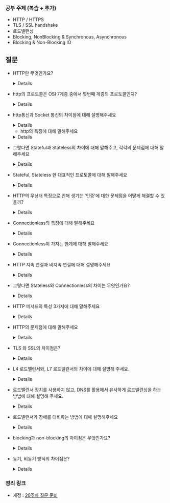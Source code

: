 ### 공부 주제 (복습 + 추가)

- HTTP / HTTPS
- TLS / SSL handshake
- 로드밸런싱
- Blocking, NonBlocking & Synchronous, Asynchronous
- Blocking & Non-Blocking IO

## 질문


- HTTP란 무엇인가요?
    <details>

    - 하이퍼 텍스트 전송 규약
    - 웹 상에서 주고받는 데이터 전송에 대한 여러 규칙
    - 서버와 클라이언트 구조에서 사용되는 프로토콜
    - 서버 - 클라이언트 프로토콜 중 하나이므로, http 역시 요청과 응답을 주고받는 매커니즘을 기본으로 한다.
    </details>

- http의 프로토콜은 OSI 7계층 중에서 몇번째 계층의 프로토콜인지?
    <details>

    - 애플리케이션 계층
    - 왜? 웹 브라우저와 웹 서버 간의 통신 방법
    </details>

- http통신과 Socket 통신의 차이점에 대해 설명해주세요
    <details>

    - HTTP 통신
        - 클라이언트의 요청이 있을 때만 서버가 응답
        - JSON, HTML, Image 등 다양한 데이터를 주고 받을 수 있음
        - 서버가 응답한 후 연결을 바로 종료하는 단방향 통신이지만 Keep Alive 옵션을 주어 일정 시간동안 커넥션을 유지할 수 있다.
        - 실시간 연결이 아닌 데이터 전달이 필요한 경우에만 요청을 보내는 상황에 유리
    - Socket 통신
        - 클라이언트와 서버가 특정 포트를 통해 양방향 통신을 하는 방식
        - 데이터 전달 후 연결이 끊어지는 것이 아니라 계속해서 연결을 유지 → HTTP에 비해 더 많은 리소스 소모
        - 클라이언트와 서버가 실시간으로 계속하여 데이터를 주고받아야하는 경우에 유리
        - 실시간 동영상 스트리밍이나 온라인 게임 등에 사용
    </details>

    - http의 특징에 대해 말해주세요
    <details>

    - Stateless
        - 서버가 클라이언트의 정보를 관리하지 않는다.
        - 따라서 서버의 부하가 덜하고, 정보 전달이 빠를 수 있다

    - 비연결 지향(connectionless)
        - 클라이언트가 request를 서버에 보내고, 서버가 클라이언트에 요청에 맞는 response를 보내면 바로 연결을 끊는다.
    </details>

- 그렇다면 Stateful과 Stateless의 차이에 대해 말해주고, 각각의 문제점에 대해 말해주세요
    <details>

    - 상태 유지 (Stateful)
        - 클라이언트와 서버 관계에서 서버가 클라이언트의 상태를 보존함을 의미한다.
        - 클라이언트 - 서버 간의 데이터 송수신을 하며, 단계별 과정을 진행하는데, 서버에서 클라이언트가 이전 단계에서 제공한 값을 저장하고 다음 단계에서도 저장한 상태이다.
        - 문제점
            - 해당 서버가 멈추거나 여러 이유로 해당 서버가 못쓰게 되어, 다른 서버를 사용해야 할 때 문제가 발생한다.
                - 새로운 서버는 이전 서버에서 가지고 있던 상태값들을 가지고 있지 않기 때문
    - Stateless
        - 클라이언트와 서버 관계에서 서버가 클라이언트의 상태를 보존하지 않음을 의미한다.
        - 서버는 단순히 요청이 오면 응답을 보내는 역할만 수행
        - 문제점
            - 클라이언트의 요청에 **상대적으로 Stateful 보다 더 많은 데이터**가 소모된다.
            - 매번 요청할 때마다 자신의 부가 정보를 줘야 한다.
    </details>

- Stateful, Stateless 한 대표적인 프로토콜에 대해 말해주세요
    <details>

    - Stateful : TCP
    - Stateless : UDP, HTTP
    </details>

- HTTP의 무상태 특징으로 인해 생기는 '인증'에 대한 문제점을 어떻게 해결할 수 있을까?
    <details>

    - 쿠키 : 쿠키는 웹 브라우저가 보관하는 데이터다,웹 서버는 쿠키를 생성하여 웹 브라우저에 정보를 전송할 수 있고, 쿠키는 key-value 형태로 웹 브라우저의 쿠키 저장소에 저장된다. 서버로부터 쿠키를 전달 받은 웹 브라우저는 이후 웹 서버에 요청을 보낼 때 쿠키를 헤더에 실어서 함께 전송한다.
    
    - 세션 : 쿠키와 다른 점은, 쿠키는 각 브라우저의 별 도 쿠키 저장소에 저장되는 반면 세션은 서버에 저장이 된다. 웹 브라우저는 각각 별도의 세션을 갖는다. 각 세션을 구분하기 위해 고유 ID를 할당하고, 웹 서버는 각 브라우저에게 세션 ID를 전송한다. 웹 브라우저는 웹 서버에 연결 시 매번 세션 ID를 보내서 웹 서버가 어떤 세션을 사용할 지 알 수 있도록 한다. 이때, 웹 서버와 웹 브라우저가 세션 ID를 주고 받기 위해 사용하는 것이 쿠키다. 세션 ID를 쿠키에 넣는다고 생각하면 된다.
    
    - 토큰 : 토큰 기반 인증의 방법으로 많은 웹 서버들은 JWT (JSON Web Token)을 사용한다. 토큰 기반 인증 방식은 유저의 정보가 서버에 저장되지 않는 무상태라는 특징이 있다
    </details>

- Connectionless의 특징에 대해 말해주세요
    <details>

    - 요청과 응답을 받으면 바로 연결을 유지하지 않음 → 최소한의 자원을 유지
    - HTTP는 기본이 연결을 유지하지 않는 모델
    - 일반적으로 초 단위의 이하의 빠른 속도로 응답
    - 1시간 동안 수천명이 서비스를 사용해도 실제 서버에서 동시에 처리하는 요청은 수십개 이하로 매우 작음
    - 서버 자원을 매우 효율적으로 사용할 수 있음
    </details>

- Connectionless이 가지는 한계에 대해 말해주세요
    <details>

    - TCP / IP 연결을 새로 맺어야 함 - 3 way handshake 시간 추가
    - 웹 브라우저로 사이트를 요청하면, html 뿐만 아니라 자바스크립트, css, 추가 이미지 등 수 많은 자원이 함께 다운로드
    - 지금은 http 지속 연결(Persistent Connections)로 문제 해결
    - HTTP/2, HTTP/3에서 더 많은 최적화
    </details>

- HTTP 지속 연결과 비지속 연결에 대해 설명해주세요
    <details>

    - 비지속 연결 : 자원 하나 하나 요청건에 대해서 연결을 시도(3 way handshake)하여 요청함.
        - 연결시도 횟수가 많아 비효율적.
    - 지속 연결 : 자원 하나를 요청했을때 이와 묶여있는 모든 자원을 요청하기 위해 연결을 유지한 상태.
        - HTTP 1.0 기준으로 클라이언트에서 지속연결을 원할 때 Keep-Alive를 헤더에 담아서 요청
        - 연결시도 횟수가 줄어들어 효율적.
    </details>

- 그렇다면 Stateless와 Connectionless의 차이는 무엇인가요?
    <details>
    Stateless
    필요한 상태에 대한 정보를 클라이언트가 가지고 오기 때문에, 클라이언트의 요청에 어느 서버가 응답해도 상관없음. → 클라이언트의 요청이 대폭 증가하면 서버를 증설해 해결할 수 있음

    Connections
    클라이언트가 서버에 요청을 하고, 응답을 받으면 바로 TCP/IP 연결을 끊어 연결을 유지하지 않음으로써, 서버의 자원을 효율적으로 관리하고, 수 많은 클라이언트의 요청에 대응할 수 있게 함

    무상태성은 클라이언트와 서버 간의 상태 정보를 들고있지 않아, 클라이언트가 상태 정보를 일일히 http에 실어 요청해야 되는 것
    비연결성은 클라이언트와 서버 간에 네트워크 연결이 끊어져 단절된다.
    </details>

- HTTP 메서드의 특성 3가지에 대해 말해주세요
    <details>
    - 안전성
        - 호출해도 리소스 변경이 일어나지 않는 속성
        - 오직 리소스 변경 가능성 → 외적인 요소 포함 X
        - GET,HEAD를 안전한 메소드
    - 멱등성
    - 캐시가능
    </details>

- HTTP의 문제점에 대해 말해주세요
    <details>

    1. http는 평문 통신이기 때문에 도청이 가능하다
    2. 통신 상대를 확인하지 않기 때문에 위장이 가능하다
    3. 완전성을 증명할 수 없기 때문에 변조가 가능하다

    **→ 암호화되지 않은 프로토콜에도 공통되는 문제점**

    - TCP/ IP 구조의 통신은 경로 상에서 엿보기 각능 → 패킷 수집만으로 도청 가능
    </details>


- TLS 와 SSL의 차이점은?
    <details>
    보안: TLS는 더 강력한 암호화 알고리즘, 더 나은 인증 메커니즘 및 향상된 키 교환 프로토콜을 가지고 있습니다.

    프로토콜 버전: SSL은 2015년 이후 더 이상 안전하지 않으며 TLS는 계속 개발 및 개선되고 있습니다. 

    TLS는 TLS 1.0, TLS 1.1, TLS 1.2, TLS 1.3을 포함한 여러 버전이 있으며, 각 버전은 이전 버전보다 더 나은 보안을 제공한다.

    등 성능, 호환성 모든 부분에서 ssl보다 좋다.
    </details>

- L4 로드밸런서와, L7 로드밸런서의 차이에 대해 설명해 주세요.
    <details>

    - L4
        - 전송계층
        - TCP/UDP 포트 정보를 바탕으로한다.
        - 데이터 안을 들여다보지 않고, 패킷 레벨에서만 로드를 분산하기 때문에 속도가 빠르고 효율이 높다.
        - L7로드밸런서보다 가격이 저렴하다.
        - 패킷의 내용을 살펴볼 수 없기 때문에 섬세한 라우팅이 불가능하다.
        - 사용자의 IP가 수시로 바뀌는 경우라면 연속적인 서비스를 제공하기 어려움
    - L7
        - 응용 계층
        - TCP/UDP 정보는 물론 HTTP의 URI, FTP의 파일명, 쿠키 정보 등을 바탕으로 함
        - 상위 계층에서 로드를 분산하기 때문에 훨씬 더 섬세한 라우팅이 가능함
        - 캐싱 기능을 제공함
        - 비정상적인 트래픽을 사전에 필터링할 수 있어, 서비스 안정성이 높음
        - 패킷의 내용을 복호화해야하기에 더 높은 비용을 지불해야함
        - 클라이언트가 로드밸런서와 인증서를 공유해야하기 때문에 공격자가 로드밸런서를 통해 클라이언트에 데이터에 접근할 보안 상의 위험성 존재
    </details>

- 로드밸런서 장치를 사용하지 않고, DNS를 활용해서 유사하게 로드밸런싱을 하는 방법에 대해 설명해 주세요.
    <details>
    DNS 기반 로드밸런싱은 **동일한 도메인 이름을 가진 여러 서버 중에서 클라이언트에게 가장 적합한 서버를 선택하는 방식**입니다. 이 방식은 로드밸런서 장치를 사용하지 않아도 적용할 수 있습니다.

    DNS 기반 로드밸런싱은 **DNS 서버에 여러 IP 주소를 등록**하여, **각각의 IP 주소가 다른 서버를 가리키도록 설정**합니다. 그리고 클라이언트가 해당 도메인 이름을 조회하면, **DNS 서버가 가리키는 IP 주소 중에서 랜덤하게 하나를 반환**합니다. 이렇게 반환된 IP 주소를 이용하여 클라이언트는 서버에 접속합니다.

    이 방식의 가장 큰 장점은 구성이 매우 간단하다는 것입니다. 하지만 **이 방식은 클라이언트와 서버 간의 연결을 관리하지 않기 때문에, 모든 서버가 동일한 성능을 가지고 있지 않을 경우에는 불균형한 로드밸런싱이 발생**할 수 있습니다. 또한 **DNS 서버가 일시적으로 다운되거나 DNS 캐시 문제로 인해 오래된 IP 주소를 반환하는 경우**도 발생할 수 있습니다.

    이러한 한계를 극복하기 위해, **TTL 값을 작게 설정하여 DNS 서버의 캐시를 자주 갱신**하거나, DNS 서버를 여러 개 사용하여 장애 발생 시에 대처할 수 있는 환경을 구성하는 등의 방법을 사용할 수 있습니다.
    </details>

- 로드밸런서가 장애를 대비하는 방법에 대해 설명해주세요
    <details>
    로드 밸런서는 갑작스러운 장애에 대비해 이중화를 기본으로 구성한다. 이중화된 로드 밸런서들은 서로의 상태를 확인하며 장애가 발생하면 정상적으로 작동하는 로드 밸런서로 교체된다.
    </details>

- blocking과 non-blocking의 차이점은 무엇인가요?
    <details>
    blocking은 작업이 끝날 때까지 다른 작업을 수행하지 않고 기다리는 것이고, non-blocking은 작업이 진행되는 동안 다른 작업을 수행할 수 있는 것
    </details>

-  동기, 비동기 방식의 차이점은?
    <details>
    동기는 요청과 응답이 한 번에 처리되는 방식이다. 요청한 작업이 완료될 때까지 다음 작업을 처리하지 않는다.

    반면에 비동기는 요청한 작업의 완료 여부와는 관계없이 다음 작업을 처리하고, 요청한 작업이 완료되면, 이벤트나 콜백을 통해 결과값을 받아온다.
    </details>

### 정리 링크

* 세정 : [20주차 질문 준비](https://setorylog.oopy.io/6f091e24-61ff-4437-8b48-95f5174628d0)

